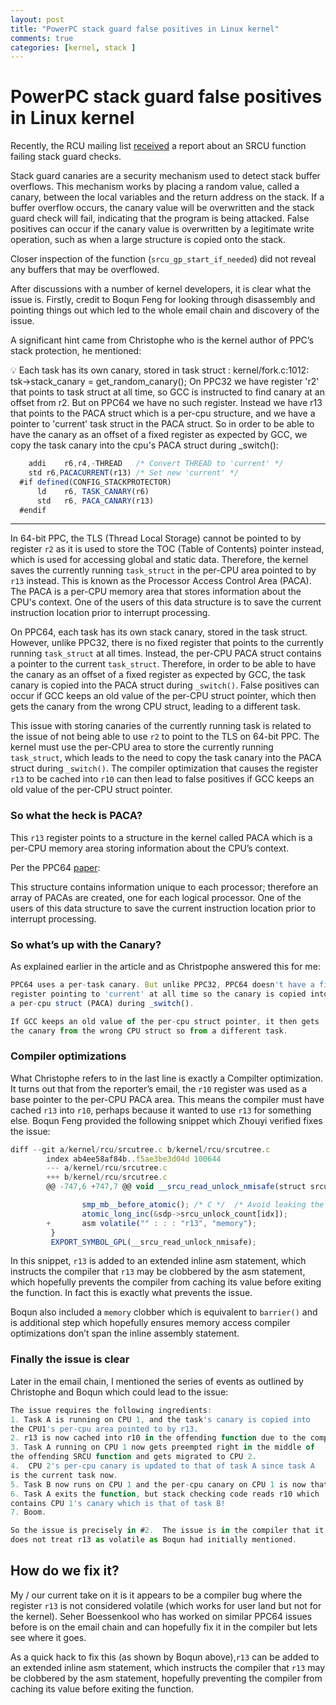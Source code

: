 ```yaml
---
layout: post
title: "PowerPC stack guard false positives in Linux kernel"
comments: true
categories: [kernel, stack ]
---
```

# PowerPC stack guard false positives in Linux kernel

Recently, the RCU mailing list [received](https://lore.kernel.org/rcu/CAABZP2xVCQhizytn4H9Co7OU3UCSb_qNJaOszOawUFpeo=qpWQ@mail.gmail.com/T/#t) a report about an SRCU function failing stack guard checks.

Stack guard canaries are a security mechanism used to detect stack buffer overflows. This mechanism works by placing a random value, called a canary, between the local variables and the return address on the stack. If a buffer overflow occurs, the canary value will be overwritten and the stack guard check will fail, indicating that the program is being attacked. False positives can occur if the canary value is overwritten by a legitimate write operation, such as when a large structure is copied onto the stack.

Closer inspection of the function (`srcu_gp_start_if_needed`) did not reveal any buffers that may be overflowed.

After discussions with a number of kernel developers, it is clear what the issue is. Firstly, credit to Boqun Feng for looking through disassembly and pointing things out which led to the whole email chain and discovery of the issue.

A significant hint came from Christophe who is the kernel author of PPC’s stack protection, he mentioned:

<aside>
💡 Each task has its own canary, stored in task struct :
kernel/fork.c:1012:     tsk->stack_canary = get_random_canary();
On PPC32 we have register 'r2' that points to task struct at all time, 
so GCC is instructed to find canary at an offset from r2.
But on PPC64 we have no such register. Instead we have r13 that points 
to the PACA struct which is a per-cpu structure, and we have a pointer 
to 'current' task struct in the PACA struct. So in order to be able to 
have the canary as an offset of a fixed register as expected by GCC, we 
copy the task canary into the cpu's PACA struct during _switch():
</aside>

```jsx
	addi	r6,r4,-THREAD	/* Convert THREAD to 'current' */
	std	r6,PACACURRENT(r13)	/* Set new 'current' */
  #if defined(CONFIG_STACKPROTECTOR)
	  ld	r6, TASK_CANARY(r6)
	  std	r6, PACA_CANARY(r13)
  #endif
```

---

In 64-bit PPC, the TLS (Thread Local Storage) cannot be pointed to by register `r2` as it is used to store the TOC (Table of Contents) pointer instead, which is used for accessing global and static data. Therefore, the kernel saves the currently running `task_struct` in the per-CPU area pointed to by `r13` instead. This is known as the Processor Access Control Area (PACA). The PACA is a per-CPU memory area that stores information about the CPU's context. One of the users of this data structure is to save the current instruction location prior to interrupt processing.

On PPC64, each task has its own stack canary, stored in the task struct. However, unlike PPC32, there is no fixed register that points to the currently running `task_struct` at all times. Instead, the per-CPU PACA struct contains a pointer to the current `task_struct`. Therefore, in order to be able to have the canary as an offset of a fixed register as expected by GCC, the task canary is copied into the PACA struct during `_switch()`. False positives can occur if GCC keeps an old value of the per-CPU struct pointer, which then gets the canary from the wrong CPU struct, leading to a different task.

This issue with storing canaries of the currently running task is related to the issue of not being able to use `r2` to point to the TLS on 64-bit PPC. The kernel must use the per-CPU area to store the currently running `task_struct`, which leads to the need to copy the task canary into the PACA struct during `_switch()`. The compiler optimization that causes the register `r13` to be cached into `r10` can then lead to false positives if GCC keeps an old value of the per-CPU struct pointer. 

### So what the heck is PACA?

This `r13` register points to a structure in the kernel called PACA which is a per-CPU memory area storing information about the CPU’s context.

Per the PPC64 [paper](https://www.kernel.org/doc/ols/2001/ppc64.pdf):

This structure contains information unique to each processor; therefore an array of PACAs are created, one for each logical processor. One of the users of this data structure to save the current instruction location prior to interrupt processing.

### So what’s up with the Canary?

As explained earlier in the article and as Christpophe answered this for me:

```jsx
PPC64 uses a per-task canary. But unlike PPC32, PPC64 doesn't have a fixed 
register pointing to 'current' at all time so the canary is copied into 
a per-cpu struct (PACA) during _switch().

If GCC keeps an old value of the per-cpu struct pointer, it then gets 
the canary from the wrong CPU struct so from a different task.
```

### Compiler optimizations

What Christophe refers to in the last line is exactly a Compilter optimization. It turns out that from the reporter’s email, the `r10` register was used as a base pointer to the per-CPU PACA area. This means the compiler must have cached `r13` into `r10`, perhaps because it wanted to use `r13` for something else. Boqun Feng provided the following snippet which Zhouyi verified fixes the issue:

```jsx
diff --git a/kernel/rcu/srcutree.c b/kernel/rcu/srcutree.c
        index ab4ee58af84b..f5ae3be3d04d 100644
        --- a/kernel/rcu/srcutree.c
        +++ b/kernel/rcu/srcutree.c
        @@ -747,6 +747,7 @@ void __srcu_read_unlock_nmisafe(struct srcu_struct *ssp, int idx)

                smp_mb__before_atomic(); /* C */  /* Avoid leaking the critical section. */
                atomic_long_inc(&sdp->srcu_unlock_count[idx]);
        +       asm volatile("" : : : "r13", "memory");
         }
         EXPORT_SYMBOL_GPL(__srcu_read_unlock_nmisafe);
```

In this snippet, `r13` is added to an extended inline asm statement, which instructs the compiler that `r13` may be clobbered by the asm statement, which hopefully prevents the compiler from caching its value before exiting the function. In fact this is exactly what prevents the issue.

Boqun also included a `memory` clobber which is equivalent to `barrier()` and is additional step which hopefully ensures memory access compiler optimizations don’t span the inline assembly statement.

### Finally the issue is clear

Later in the email chain, I mentioned the series of events as outlined by Christophe and Boqun which could lead to the issue:

```jsx
The issue requires the following ingredients:
1. Task A is running on CPU 1, and the task's canary is copied into
the CPU1's per-cpu area pointed to by r13.
2. r13 is now cached into r10 in the offending function due to the compiler.
3. Task A running on CPU 1 now gets preempted right in the middle of
the offending SRCU function and gets migrated to CPU 2.
4.  CPU 2's per-cpu canary is updated to that of task A since task A
is the current task now.
5. Task B now runs on CPU 1 and the per-cpu canary on CPU 1 is now that of B.
6. Task A exits the function, but stack checking code reads r10 which
contains CPU 1's canary which is that of task B!
7. Boom.

So the issue is precisely in #2.  The issue is in the compiler that it
does not treat r13 as volatile as Boqun had initially mentioned.
```

## How do we fix it?

My / our current take on it is it appears to be a compiler bug where the register `r13` is not considered volatile (which works for user land but not for the kernel). Seher Boessenkool who has worked on similar PPC64 issues before is on the email chain and can hopefully fix it in the compiler but lets see where it goes.

As a quick hack to fix this (as shown by Boqun above),`r13` can be added to an extended inline asm statement, which instructs the compiler that `r13` may be clobbered by the asm statement, hopefully preventing the compiler from caching its value before exiting the function.
